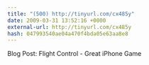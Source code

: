 ```yaml
---
title: "(500) http://tinyurl.com/cx485y"
date: 2009-03-31 13:52:16 +0000
external-url: http://tinyurl.com/cx485y
hash: 047993540ae04a470f4bda05e63aa8e8
---
```


Blog Post: Flight Control - Great iPhone Game 
